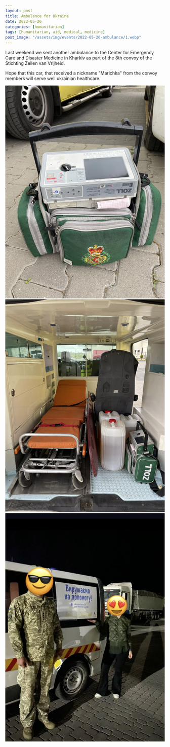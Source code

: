 ```yaml
---
layout: post
title: Ambulance for Ukraine
date: 2022-05-26
categories: [humanitarian]
tags: [humanitarian, aid, medical, medicine]
post_image: "/assets/img/events/2022-05-26-ambulance/1.webp"
---
```


Last weekend we sent another ambulance to the Center for Emergency Care and Disaster Medicine in Kharkiv as part of the 8th convoy of the Stichting Zeilen van Vrijheid. 

Hope that this car, that received a nickname "Marichka" from the convoy members will serve well ukrainian healthcare. 

<img src="/assets/img/events/2022-05-26-ambulance/2.webp" class="img-thumbnail margined" />
<img src="/assets/img/events/2022-05-26-ambulance/3.webp" class="img-thumbnail margined" />
<img src="/assets/img/events/2022-05-26-ambulance/4.webp" class="img-thumbnail margined" />

